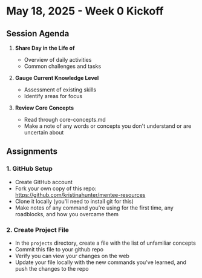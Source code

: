 # May 18, 2025 - Week 0 Kickoff

## Session Agenda

1. **Share Day in the Life of**
   - Overview of daily activities
   - Common challenges and tasks

2. **Gauge Current Knowledge Level**
   - Assessment of existing skills
   - Identify areas for focus

3. **Review Core Concepts**
   - Read through core-concepts.md
   - Make a note of any words or concepts you don't understand or are uncertain about

## Assignments

### 1. GitHub Setup
- Create GitHub account
- Fork your own copy of this repo: https://github.com/kristinahunter/mentee-resources
- Clone it locally (you'll need to install git for this)
- Make notes of any command you're using for the first time, any roadblocks, and how you overcame them

### 2. Create Project File
- In the `projects` directory, create a file with the list of unfamiliar concepts
- Commit this file to your github repo
- Verify you can view your changes on the web
- Update your file locally with the new commands you've learned, and push the changes to the repo
